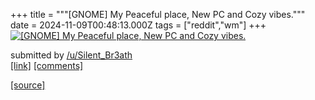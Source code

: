 +++
title = """[GNOME] My Peaceful place, New PC and Cozy vibes."""
date = 2024-11-09T00:48:13.000Z
tags = ["reddit","wm"]
+++
[![[GNOME] My Peaceful place, New PC and Cozy vibes.](https://b.thumbs.redditmedia.com/hPMcKI2flF8h9FSOKaPnhAroEuqCRTs-a6R-wwe3gWY.jpg "[GNOME] My Peaceful place, New PC and Cozy vibes.")](https://www.reddit.com/r/unixporn/comments/1gmxyy4/gnome_my_peaceful_place_new_pc_and_cozy_vibes/)

submitted by [/u/Silent\_Br3ath](https://www.reddit.com/user/Silent_Br3ath)  
[\[link\]](https://www.reddit.com/gallery/1gmxyy4) [\[comments\]](https://www.reddit.com/r/unixporn/comments/1gmxyy4/gnome_my_peaceful_place_new_pc_and_cozy_vibes/)

[[source]](https://www.reddit.com/r/unixporn/comments/1gmxyy4/gnome_my_peaceful_place_new_pc_and_cozy_vibes/)
